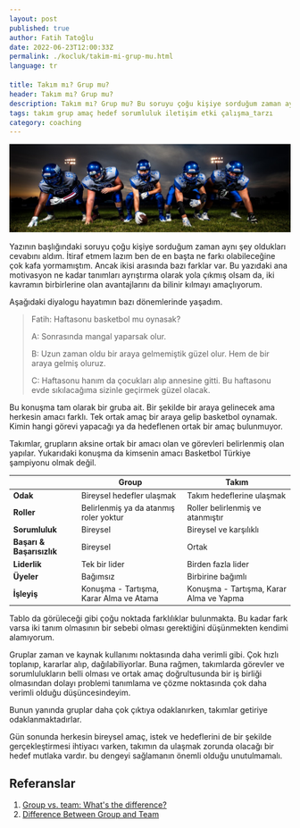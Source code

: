 ```yaml
---
layout: post
published: true
author: Fatih Tatoğlu
date: 2022-06-23T12:00:33Z
permalink: ./kocluk/takim-mi-grup-mu.html
language: tr

title: Takım mı? Grup mu?
header: Takım mı? Grup mu?
description: Takım mı? Grup mu? Bu soruyu çoğu kişiye sorduğum zaman aynı şey oldukları cevabını aldım. Ancak ikisi arasında bazı farklar var.
tags: takım grup amaç hedef sorumluluk iletişim etki çalışma_tarzı
category: coaching
---
```


![Takım - Grup](../../image/takim-grup.jpg "Binyamin Mellish - [Pexels](https://www.pexels.com/photo/football-players-in-blue-jersey-lined-under-grey-white-cloudy-sky-during-sunset-186076/)")

Yazının başlığındaki soruyu çoğu kişiye sorduğum zaman aynı şey oldukları cevabını aldım. İtiraf etmem lazım ben de en başta ne farkı olabileceğine çok kafa yormamıştım. Ancak ikisi arasında bazı farklar var. Bu yazıdaki ana motivasyon ne kadar tanımları ayrıştırma olarak yola çıkmış olsam da, iki kavramın birbirlerine olan avantajlarını da bilinir kılmayı amaçlıyorum.

Aşağıdaki diyalogu hayatımın bazı dönemlerinde yaşadım.

> Fatih: Haftasonu basketbol mu oynasak?
>
> A: Sonrasında mangal yaparsak olur.
>
> B: Uzun zaman oldu bir araya gelmemiştik güzel olur. Hem de bir araya gelmiş oluruz.
>
> C: Haftasonu hanım da çocukları alıp annesine gitti. Bu haftasonu evde sıkılacağıma sizinle geçirmek güzel olacak.

Bu konuşma tam olarak bir gruba ait. Bir şekilde bir araya gelinecek ama herkesin amacı farklı. Tek ortak amaç bir araya gelip basketbol oynamak. Kimin hangi görevi yapacağı ya da hedeflenen ortak bir amaç bulunmuyor.

Takımlar, grupların aksine ortak bir amacı olan ve görevleri belirlenmiş olan yapılar. Yukarıdaki konuşma da kimsenin amacı Basketbol Türkiye şampiyonu olmak değil.

| | Group | Takım |
|---|---|---|
| **Odak** | Bireysel hedefler ulaşmak | Takım hedeflerine ulaşmak |
| **Roller** | Belirlenmiş ya da atanmış roler yoktur | Roller belirlenmiş ve atanmıştır |
| **Sorumluluk** | Bireysel | Bireysel ve karşılıklı |
| **Başarı & Başarısızlık** | Bireysel | Ortak |
| **Liderlik** | Tek bir lider | Birden fazla lider |
| **Üyeler** | Bağımsız | Birbirine bağımlı |
| **İşleyiş** | Konuşma - Tartışma, Karar Alma ve Atama | Konuşma - Tartışma, Karar Alma ve Yapma |

Tablo da görüleceği gibi çoğu noktada farklılıklar bulunmakta. Bu kadar fark varsa iki tanım olmasının bir sebebi olması gerektiğini düşünmekten kendimi alamıyorum.

Gruplar zaman ve kaynak kullanımı noktasında daha verimli gibi. Çok hızlı toplanıp, kararlar alıp, dağılabiliyorlar. Buna rağmen, takımlarda görevler ve sorumlulukların belli olması ve ortak amaç doğrultusunda bir iş birliği olmasından dolayı problemi tanımlama ve çözme noktasında çok daha verimli olduğu düşüncesindeyim.

Bunun yanında gruplar daha çok çıktıya odaklanırken, takımlar getiriye odaklanmaktadırlar.

Gün sonunda herkesin bireysel amaç, istek ve hedeflerini de bir şekilde gerçekleştirmesi ihtiyacı varken, takımın da ulaşmak zorunda olacağı bir hedef mutlaka vardır. bu dengeyi sağlamanın önemli olduğu unutulmamalı.

## Referanslar

1. [Group vs. team: What's the difference?](https://asana.com/resources/group-vs-team)
2. [Difference Between Group and Team](https://keydifferences.com/difference-between-group-and-team.html)
